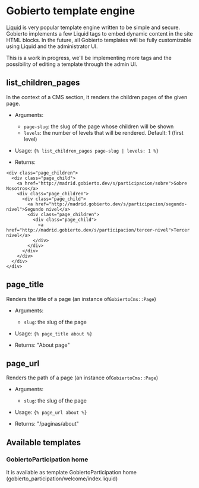 # Gobierto template engine

[Liquid](https://github.com/Shopify/liquid) is very popular template engine written to be simple and secure. Gobierto implements a few Liquid tags to embed dynamic content in the site HTML blocks. In the future, all Gobierto templates will be fully customizable using Liquid and the administrator UI.

This is a work in progress, we'll be implementing more tags and the possibility of editing a template through the admin UI.


## list_children_pages

In the context of a CMS section, it renders the children pages of the given page.

- Arguments:
  - `page-slug`: the slug of the page whose children will be shown
  - `levels`: the number of levels that will be rendered. Default: 1 (first level)

- Usage: `{% list_children_pages page-slug | levels: 1 %}`

- Returns:

```
<div class="page_children">
  <div class="page_child">
    <a href="http://madrid.gobierto.dev/s/participacion/sobre">Sobre Nosotros</a>
    <div class="page_children">
      <div class="page_child">
        <a href="http://madrid.gobierto.dev/s/participacion/segundo-nivel">Segundo nivel</a>
        <div class="page_children">
          <div class="page_child">
            <a href="http://madrid.gobierto.dev/s/participacion/tercer-nivel">Tercer nivel</a>
          </div>
        </div>
      </div>
    </div>
  </div>
</div>
```


## page_title

Renders the title of a page (an instance of`GobiertoCms::Page`)

- Arguments:
  - `slug`: the slug of the page

- Usage: `{% page_title about %}`

- Returns: "About page"

## page_url

Renders the path of a page (an instance of`GobiertoCms::Page`)

- Arguments:
  - `slug`: the slug of the page

- Usage: `{% page_url about %}`

- Returns: "/paginas/about"

## Available templates

### GobiertoParticipation home

It is available as template GobiertoParticipation home (gobierto_participation/welcome/index.liquid)
